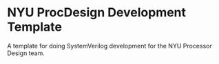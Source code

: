 # NYU ProcDesign Development Template

A template for doing SystemVerilog development for the NYU Processor Design
team.
